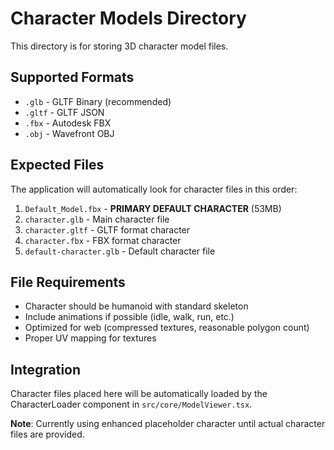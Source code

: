 # Character Models Directory

This directory is for storing 3D character model files.

## Supported Formats
- `.glb` - GLTF Binary (recommended)
- `.gltf` - GLTF JSON
- `.fbx` - Autodesk FBX
- `.obj` - Wavefront OBJ

## Expected Files
The application will automatically look for character files in this order:
1. `Default_Model.fbx` - **PRIMARY DEFAULT CHARACTER** (53MB)
2. `character.glb` - Main character file
3. `character.gltf` - GLTF format character
4. `character.fbx` - FBX format character
5. `default-character.glb` - Default character file

## File Requirements
- Character should be humanoid with standard skeleton
- Include animations if possible (idle, walk, run, etc.)
- Optimized for web (compressed textures, reasonable polygon count)
- Proper UV mapping for textures

## Integration
Character files placed here will be automatically loaded by the CharacterLoader component in `src/core/ModelViewer.tsx`.

**Note**: Currently using enhanced placeholder character until actual character files are provided.
